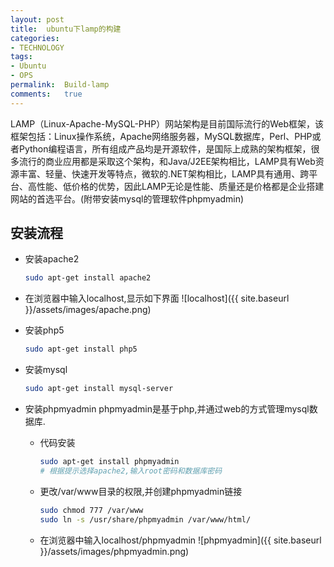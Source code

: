 ```yaml
---
layout:	post
title:	ubuntu下lamp的构建
categories:
- TECHNOLOGY
tags:
- Ubuntu
- OPS
permalink:  Build-lamp
comments:	true
---
```

LAMP（Linux-Apache-MySQL-PHP）网站架构是目前国际流行的Web框架，该框架包括：Linux操作系统，Apache网络服务器，MySQL数据库，Perl、PHP或者Python编程语言，所有组成产品均是开源软件，是国际上成熟的架构框架，很多流行的商业应用都是采取这个架构，和Java/J2EE架构相比，LAMP具有Web资源丰富、轻量、快速开发等特点，微软的.NET架构相比，LAMP具有通用、跨平台、高性能、低价格的优势，因此LAMP无论是性能、质量还是价格都是企业搭建网站的首选平台。(附带安装mysql的管理软件phpmyadmin)
<!-- more -->


## 安装流程
* 安装apache2

	```bash
	sudo apt-get install apache2
	```
* 在浏览器中输入localhost,显示如下界面
![localhost]({{ site.baseurl }}/assets/images/apache.png)
* 安装php5

	```bash
	sudo apt-get install php5
	```
* 安装mysql

	```bash
	sudo apt-get install mysql-server
	```
* 安装phpmyadmin
phpmyadmin是基于php,并通过web的方式管理mysql数据库.
	* 代码安装

		```bash
		sudo apt-get install phpmyadmin
		# 根据提示选择apache2,输入root密码和数据库密码
		```
	* 更改/var/www目录的权限,并创建phpmyadmin链接

		```bash
		sudo chmod 777 /var/www
		sudo ln -s /usr/share/phpmyadmin /var/www/html/
		```
	* 在浏览器中输入localhost/phpmyadmin
	![phpmyadmin]({{ site.baseurl }}/assets/images/phpmyadmin.png)
